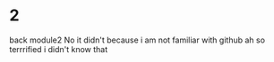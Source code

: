 # 2
back module2
No it didn't because i am not familiar with github
ah so terrrified
i didn't know that
